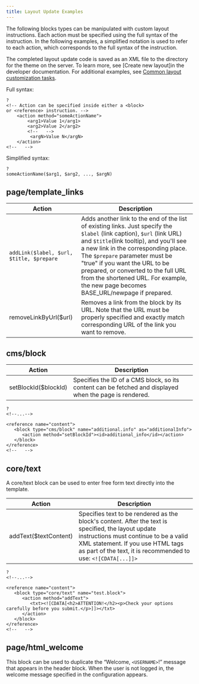 ```yaml
---
title: Layout Update Examples
---
```


The following blocks types can be manipulated with custom layout instructions. Each action must be specified using the full syntax of the instruction. In the following examples, a simplified notation is used to refer to each action, which corresponds to the full syntax of the instruction.

The completed layout update code is saved as an XML file  to the directory for the theme on the server. To learn more, see [Create new layout]in the developer documentation.  For additional examples, see [Common layout customization tasks][1].

Full syntax:

```
?
<!-- Action can be specified inside either a <block>
or <reference> instruction. -->
    <action method="someActionName">
        <arg1>Value 1</arg1>
        <arg2>Value 2</arg2>
        <!--   -->
         <argN>Value N</argN>
    </action>
<!--   -->
```

Simplified syntax:

```
?
someActionName($arg1, $arg2, ..., $argN)
```

## page/template_links

|Action|Description|
|--- |--- |
|`addLink($label, $url, $title, $prepare`|Adds another link to the end of the list of existing links. Just specify the `$label` (link caption), `$url` (link URL) and `$title`(link tooltip), and you'll see a new link in the corresponding place. The `$prepare` parameter must be "true" if you want the URL to be prepared, or converted to the full URL from the shortened URL. For example, the new page becomes BASE_URL/newpage if prepared.</td>
|removeLinkByUrl($url)|Removes a link from the block by its URL. Note that the URL must be properly specified and exactly match corresponding URL of the link you want to remove.|

## cms/block

|Action|Description|
|--- |--- |
|setBlockId($blockId)|Specifies the ID of a CMS block, so its content can be fetched and displayed when the page is rendered.|

```
?
<!--...-->

<reference name="content">
   <block type="cms/block" name="additional.info" as="additionalInfo">
      <action method="setBlockId"><id>additional_info</id></action>
   </block>
</reference>
<!--   -->
```

## core/text

A core/text block can be used to enter free form text directly into the template.

|Action|Description|
|--- |--- |
|addText($textContent)|Specifies text to be rendered as  the block's content. After the text is specified, the layout update instructions must continue to be a valid XML statement. If you use HTML tags as part of the text, it is recommended to use: `<![CDATA[...]]>` |

```
?
<!--...-->

<reference name="content">
   <block type="core/text" name="test.block">
      <action method="addText">
         <txt><![CDATA[<h2>ATTENTION!</h2><p>Check your options
carefully before you submit.</p>]]></txt>
      </action>
   </block>
</reference>
<!--   -->
```

## page/html_welcome

This block can be used to duplicate the “Welcome, `<USERNAME>`!” message that appears in the header block. When the user is not logged in, the welcome message specified in the configuration appears.

[1]: https://devdocs.magento.com/guides/v2.3/frontend-dev-guide/layouts/xml-manage.html